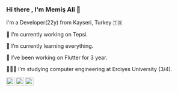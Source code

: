 ### Hi there , I'm Memiş Ali 👋 

I'm a Developer(22y) from Kayseri, Turkey 🇹🇷

 🔭 I’m currently working on Tepsi.
 
 🌱 I’m currently learning everything. 
 
 👯 I’ve been working on Flutter for 3 year.
 
 👩🏻‍💻 I’m studying computer engineering at Erciyes University (3/4).

<a href="https://www.linkedin.com/in/memisalitufan" rel="nofollow"><img align="left" alt="codeSTACKr | Twitter" width="22px" src="https://raw.githubusercontent.com/rahuldkjain/github-profile-readme-generator/master/src/images/icons/Social/twitter.svg" style="max-width: 100%;"></a>

<a href="https://www.linkedin.com/in/tufanmmsali/" rel="nofollow"><img align="left" alt="codeSTACKr | LinkedIn" width="22px" src="https://raw.githubusercontent.com/rahuldkjain/github-profile-readme-generator/master/src/images/icons/Social/linked-in-alt.svg" style="max-width: 100%;"></a>


<a href="https://www.instagram.com/memisalitufan" rel="nofollow"><img align="left" alt="codeSTACKr | Instagram" width="22px" src="https://raw.githubusercontent.com/rahuldkjain/github-profile-readme-generator/master/src/images/icons/Social/instagram.svg" style="max-width: 100%;"></a>

<img src="https://camo.githubusercontent.com/2e0d7e4683ddd7e3f069091df6754c416a6609fc684c2827cf8388d5a65f8bf9/68747470733a2f2f6b6f6d617265762e636f6d2f67687076632f3f757365726e616d653d7a6166657267756c657230" alt="" data-canonical-src="https://komarev.com/ghpvc/?username=Tufan17" style="max-width: 100%;">


